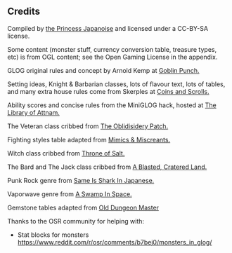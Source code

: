 ## Credits

Compiled by [the Princess Japanoise](https://github.com/japanoise) and licensed
under a CC-BY-SA license.

Some content (monster stuff, currency conversion table, treasure types, etc) is
from OGL content; see the Open Gaming License in the appendix.

GLOG original rules and concept by Arnold Kemp at [Goblin
Punch.](https://goblinpunch.blogspot.com/)

Setting ideas, Knight & Barbarian classes, lots of flavour text, lots of tables,
and many extra house rules come from Skerples at [Coins and
Scrolls.](https://coinsandscrolls.blogspot.com/)

Ability scores and concise rules from the MiniGLOG hack, hosted at [The Library
of Attnam.](https://attnam.blogspot.com)

The Veteran class cribbed from [The Oblidisidery
Patch.](https://oblidisideryptch.blogspot.com/2019/03/glog-class-veteran.html?m=1)

Fighting styles table adapted from [Mimics &
Miscreants.](https://docs.google.com/document/d/104Zgs7DzWrfKg6FfMLSVnqzHjoRXLmijmzABbRI0vnI/edit)

Witch class cribbed from [Throne of
Salt.](https://throneofsalt.blogspot.com/2018/02/class-witch.html)

The Bard and The Jack class cribbed from [A Blasted, Cratered
Land.](https://crateredland.blogspot.com/)

Punk Rock genre from [Same Is Shark In Japanese.](https://sameissharkinjapanese.blogspot.com/)

Vaporwave genre from [A Swamp In Space.](https://aswampinspace.blogspot.com)

Gemstone tables adapted from [Old Dungeon
Master](https://olddungeonmaster.com/2012/06/10/gems/)

Thanks to the OSR community for helping with:

- Stat blocks for monsters
  https://www.reddit.com/r/osr/comments/b7bej0/monsters_in_glog/
